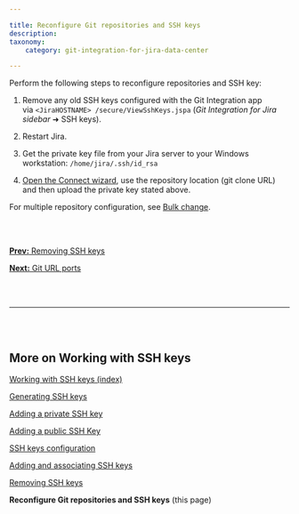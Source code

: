 ```yaml
---

title: Reconfigure Git repositories and SSH keys
description:
taxonomy:
    category: git-integration-for-jira-data-center

---
```


Perform the following steps to reconfigure repositories and SSH key:

1.  Remove any old SSH keys configured with the Git Integration app via `<JiraHOSTNAME> /secure/ViewSshKeys.jspa` (_Git Integration for Jira sidebar_ ➜ SSH keys).

2.  Restart Jira.

3.  Get the private key file from your Jira server to your Windows workstation: `/home/jira/.ssh/id_rsa`

4.  [Open the Connect wizard](/git-integration-for-jira-data-center/using-the-connect-repository-wizard-gij-self-managed), use the repository location (git clone URL) and then upload the private key stated above.

For multiple repository configuration, see [Bulk change](/git-integration-for-jira-data-center/bulk-change-gij-self-managed).

<br>
<br>

[**Prev:** Removing SSH keys](/git-integration-for-jira-data-center/removing-ssh-keys-gij-self-managed)

[**Next:** Git URL ports](/git-integration-for-jira-data-center/git-url-ports-gij-self-managed)

<br>
<br>
<hr>
<br>
<br>

## More on Working with SSH keys

[Working with SSH keys (index)](/git-integration-for-jira-data-center/working-with-ssh-keys-gij-self-managed)

[Generating SSH keys](/git-integration-for-jira-data-center/generating-ssh-keys-gij-self-managed)

[Adding a private SSH key](/git-integration-for-jira-data-center/adding-a-private-ssh-key-gij-self-managed)

[Adding a public SSH Key](/git-integration-for-jira-data-center/adding-a-public-ssh-key-gij-self-managed)

[SSH keys configuration](/git-integration-for-jira-data-center/ssh-keys-configuration-gij-self-managed)

[Adding and associating SSH keys](/git-integration-for-jira-data-center/adding-and-associating-ssh-keys-gij-self-managed)

[Removing SSH keys](/git-integration-for-jira-data-center/removing-ssh-keys-gij-self-managed)

**Reconfigure Git repositories and SSH keys** (this page)


